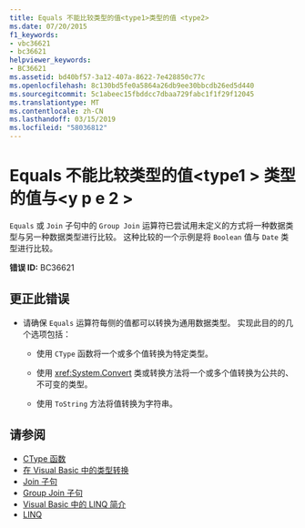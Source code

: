 ```yaml
---
title: Equals 不能比较类型的值<type1>类型的值 <type2>
ms.date: 07/20/2015
f1_keywords:
- vbc36621
- bc36621
helpviewer_keywords:
- BC36621
ms.assetid: bd40bf57-3a12-407a-8622-7e428850c77c
ms.openlocfilehash: 8c130bd5fe0a5864a26db9ee30bbcdb26ed5d440
ms.sourcegitcommit: 5c1abeec15fbddcc7dbaa729fabc1f1f29f12045
ms.translationtype: MT
ms.contentlocale: zh-CN
ms.lasthandoff: 03/15/2019
ms.locfileid: "58036812"
---
```

# <a name="equals-cannot-compare-a-value-of-type-type1-with-a-value-of-type-type2"></a>Equals 不能比较类型的值\<type1 > 类型的值与\<y p e 2 >
`Equals` 或 `Join` 子句中的 `Group Join` 运算符已尝试用未定义的方式将一种数据类型与另一种数据类型进行比较。 这种比较的一个示例是将 `Boolean` 值与 `Date` 类型进行比较。  
  
 **错误 ID:** BC36621  
  
## <a name="to-correct-this-error"></a>更正此错误  
  
-   请确保 `Equals` 运算符每侧的值都可以转换为通用数据类型。 实现此目的的几个选项包括：  
  
    -   使用 `CType` 函数将一个或多个值转换为特定类型。  
  
    -   使用 <xref:System.Convert> 类或转换方法将一个或多个值转换为公共的、不可变的类型。  
  
    -   使用 `ToString` 方法将值转换为字符串。  
  
## <a name="see-also"></a>请参阅

- [CType 函数](../../visual-basic/language-reference/functions/ctype-function.md)
- [在 Visual Basic 中的类型转换](../../visual-basic/programming-guide/language-features/data-types/type-conversions.md)
- [Join 子句](../../visual-basic/language-reference/queries/join-clause.md)
- [Group Join 子句](../../visual-basic/language-reference/queries/group-join-clause.md)
- [Visual Basic 中的 LINQ 简介](../../visual-basic/programming-guide/language-features/linq/introduction-to-linq.md)
- [LINQ](../../visual-basic/programming-guide/language-features/linq/index.md)
